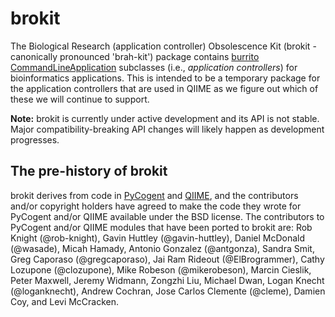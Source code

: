 brokit
======

The Biological Research (application controller) Obsolescence Kit (brokit - canonically pronounced 'brah-kit') package contains [burrito](https://github.com/biocore/burrito) [CommandLineApplication](https://github.com/biocore/burrito/blob/master/burrito/util.py#L161) subclasses (i.e., *application controllers*) for bioinformatics applications. This is intended to be a temporary package for the application controllers that are used in QIIME as we figure out which of these we will continue to support.

**Note:** brokit is currently under active development and its API is not stable. Major compatibility-breaking API changes will likely happen as development progresses.

The pre-history of brokit
-------------------------

brokit derives from code in [PyCogent](http://www.pycogent.org) and [QIIME](http://www.qiime.org), and the contributors and/or copyright holders have agreed to make the code they wrote for PyCogent and/or QIIME available under the BSD license. The contributors to PyCogent and/or QIIME modules that have been ported to brokit are: Rob Knight (@rob-knight), Gavin Huttley (@gavin-huttley), Daniel McDonald (@wasade), Micah Hamady, Antonio Gonzalez (@antgonza), Sandra Smit, Greg Caporaso (@gregcaporaso), Jai Ram Rideout (@ElBrogrammer), Cathy Lozupone (@clozupone), Mike Robeson (@mikerobeson), Marcin Cieslik, Peter Maxwell, Jeremy Widmann, Zongzhi Liu, Michael Dwan, Logan Knecht (@loganknecht), Andrew Cochran, Jose Carlos Clemente (@cleme), Damien Coy, and Levi McCracken.
